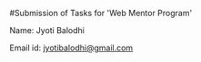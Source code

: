 #Submission of Tasks for 'Web Mentor Program'


Name: Jyoti Balodhi

Email id: jyotibalodhi@gmail.com